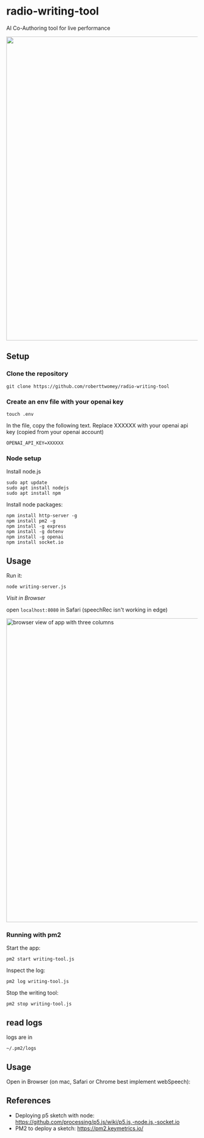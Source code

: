 # radio-writing-tool
AI Co-Authoring tool for live performance

<img src="https://github.com/roberttwomey/radio-writing-tool/assets/1598545/18170df0-b995-4de0-b2aa-fe152d1d0c72" width=800>

## Setup

### Clone the repository

```git clone https://github.com/roberttwomey/radio-writing-tool```

### Create an env file with your openai key

```
touch .env
```

In the file, copy the following text. Replace XXXXXX with your openai api key (copied from your openai account)

```
OPENAI_API_KEY=XXXXXX
```

### Node setup

Install node.js
```
sudo apt update
sudo apt install nodejs
sudo apt install npm
```

Install node packages:
```
npm install http-server -g
npm install pm2 -g
npm install -g express
npm install -g dotenv
npm install -g openai
npm install socket.io
```

## Usage
Run it: 
```
node writing-server.js
``` 

*Visit in Browser*

open `localhost:8080` in Safari (speechRec isn't working in edge)

<img width="800" alt="browser view of app with three columns" src="https://github.com/roberttwomey/radio-writing-tool/assets/1598545/cca785e4-cf63-4efc-a529-e0c34f678498">


### Running with pm2

Start the app:
```
pm2 start writing-tool.js
```

Inspect the log:
```
pm2 log writing-tool.js
```

Stop the writing tool:
```
pm2 stop writing-tool.js
```

## read logs

logs are in 
```
~/.pm2/logs
```

## Usage

Open in Browser (on mac, Safari or Chrome best implement webSpeech):


## References
- Deploying p5 sketch with node: https://github.com/processing/p5.js/wiki/p5.js,-node.js,-socket.io
- PM2 to deploy a sketch: https://pm2.keymetrics.io/
